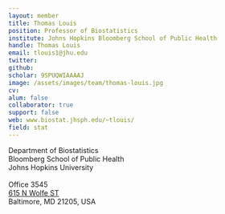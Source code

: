 ```yaml
---
layout: member
title: Thomas Louis
position: Professor of Biostatistics
institute: Johns Hopkins Bloomberg School of Public Health
handle: Thomas Louis
email: tlouis1@jhu.edu
twitter: 
github: 
scholar: 9SPUQWIAAAAJ
image: /assets/images/team/thomas-louis.jpg
cv: 
alum: false
collaborator: true
support: false                                  
web: www.biostat.jhsph.edu/~tlouis/
field: stat
---
```

Department of Biostatistics <br /> 
Bloomberg School of Public Health<br /> 
Johns Hopkins University <br /> 
 <br /> 
Office 3545 <br /> 
[615 N Wolfe ST](https://goo.gl/7O9bZp) <br /> 
Baltimore, MD 21205, USA <br /> 
